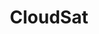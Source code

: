 ---
title: "CloudSat"
linkTitle: "Document"
_build:
render: false 
weight: 18
collapsible: true
icon: "/images/icons/index/product-icon-monitor.svg"
---
